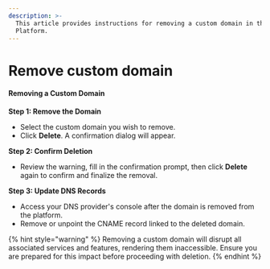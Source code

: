 ```yaml
---
description: >-
  This article provides instructions for removing a custom domain in the TF
  Platform.
---
```


# Remove custom domain

#### Removing a Custom Domain

**Step 1: Remove the Domain**

* Select the custom domain you wish to remove.
* Click **Delete**. A confirmation dialog will appear.

**Step 2: Confirm Deletion**

* Review the warning, fill in the confirmation prompt, then click **Delete** again to confirm and finalize the removal.

**Step 3: Update DNS Records**

* Access your DNS provider's console after the domain is removed from the platform.
* Remove or unpoint the CNAME record linked to the deleted domain.

{% hint style="warning" %}
Removing a custom domain will disrupt all associated services and features, rendering them inaccessible. Ensure you are prepared for this impact before proceeding with deletion.
{% endhint %}
